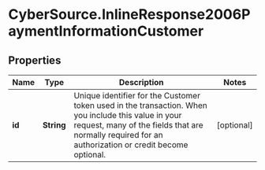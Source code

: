 # CyberSource.InlineResponse2006PaymentInformationCustomer

## Properties
Name | Type | Description | Notes
------------ | ------------- | ------------- | -------------
**id** | **String** | Unique identifier for the Customer token used in the transaction. When you include this value in your request, many of the fields that are normally required for an authorization or credit become optional.  | [optional] 


